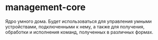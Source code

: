 # management-core

Ядро умного дома. Будет использоваться для управления умными устройствами, подключенными к нему, а также для получения, обработки и исполнения команд, полученных в различных формах.
